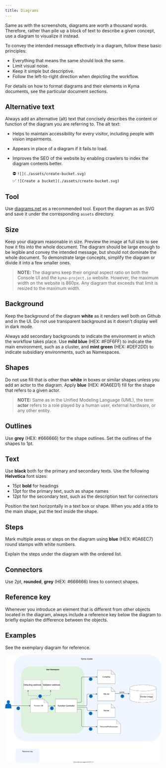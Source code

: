 ```yaml
---
title: Diagrams
---
```


Same as with the screenshots, diagrams are worth a thousand words. Therefore, rather than pile up a block of text to describe a given concept, use a diagram to visualize it instead.

To convey the intended message effectively in a diagram, follow these basic principles:
- Everything that means the same should look the same.
- Limit visual noise.
- Keep it simple but descriptive.
- Follow the left-to-right direction when depicting the workflow.

For details on how to format diagrams and their elements in Kyma documents, see the particular document sections.

## Alternative text

Always add an alternative (alt) text that concisely describes the content or function of the diagram you are referring to. The alt text:

- Helps to maintain accessibility for every visitor, including people with vision impairments.
- Appears in place of a diagram if it fails to load.
- Improves the SEO of the website by enabling crawlers to index the diagram contents better.

    ⛔️ `![](./assets/create-bucket.svg)`  
    ✅ `![Create a bucket](./assets/create-bucket.svg)`  

## Tool

Use [diagrams.net](https://www.diagrams.net/index.html) as a recommended tool. Export the diagram as an SVG and save it under the corresponding `assets` directory.

## Size

Keep your diagram reasonable in size. Preview the image at full size to see how it fits into the whole document. The diagram should be large enough to be legible and convey the intended message, but should not dominate the whole document. To demonstrate large concepts, simplify the diagram or divide it into a few smaller ones.

>**NOTE:** The diagrams keep their original aspect ratio on both the Console UI and the `kyma-project.io` website. However, the maximum width on the website is 860px. Any diagram that exceeds that limit is resized to the maximum width.

## Background

Keep the background of the diagram **white** as it renders well both on Github and in the UI. Do not use transparent background as it doesn't display well in dark mode.

Always add secondary backgrounds to indicate the environment in which the workflow takes place. Use **mild blue** (HEX: #F0F6FF) to indicate the main environment, such as a cluster, and **mint green** (HEX: #DEF2DD) to indicate subsidiary environments, such as Namespaces.

## Shapes

Do not use fill that is other than **white** in boxes or similar shapes unless you add an actor to the diagram. Apply **blue** (HEX: #0A6ED1) fill for the shape that refers to a given actor.

> **NOTE:** Same as in the Unified Modeling Language (UML), the term **actor** refers to a role played by a human user, external hardware, or any other entity.

## Outlines

Use **grey** (HEX: #666666) for the shape outlines. Set the outlines of the shapes to 1pt.  

## Text

Use **black** both for the primary and secondary texts.
Use the following **Helvetica** font sizes:
- 15pt **bold** for headings
- 13pt for the primary text, such as shape names
- 12pt for the secondary text, such as the description text for connectors

Position the text horizontally in a text box or shape.
When you add a title to the main shape, put the text inside the shape.

## Steps

Mark multiple areas or steps on the diagram using **blue** (HEX: #0A6EC7) round stamps with white numbers.

Explain the steps under the diagram with the ordered list.

## Connectors

Use 2pt, **rounded**, **grey** (HEX: #666666) lines to connect shapes.

## Reference key

Whenever you introduce an element that is different from other objects located in the diagram, always include a reference key below the diagram to briefly explain the difference between the objects.

## Examples

See the exemplary diagram for reference.

![Diagram example](./assets/diagram-example.svg)
